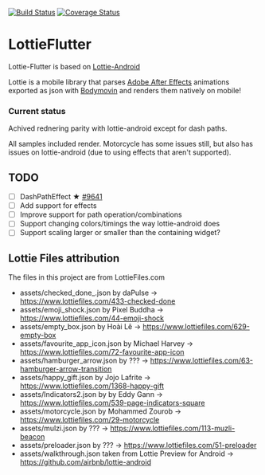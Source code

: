 [![Build Status](https://travis-ci.org/fabiomsr/lottie-flutter.svg?branch=master)](https://travis-ci.org/fabiomsr/lottie-flutter)
[![Coverage Status](https://coveralls.io/repos/github/fabiomsr/lottie-flutter/badge.svg)](https://coveralls.io/github/fabiomsr/lottie-flutter)

# LottieFlutter

Lottie-Flutter is based on [Lottie-Android](https://github.com/airbnb/lottie-android)

Lottie is a mobile library that parses [Adobe After Effects](http://www.adobe.com/products/aftereffects.html) animations exported as json with [Bodymovin](https://github.com/bodymovin/bodymovin) and renders them natively on mobile!

### Current status

Achived rednering parity with lottie-android except for dash paths.

All samples included render.  Motorcycle has some issues still, but also has issues on lottie-android (due to using effects that aren't supported).

## TODO

- [ ] DashPathEffect ★ [#9641](https://github.com/flutter/flutter/issues/9641)
- [ ] Add support for effects
- [ ] Improve support for path operation/combinations
- [ ] Support changing colors/timings the way lottie-android does
- [ ] Support scaling larger or smaller than the containing widget?

## Lottie Files attribution

The files in this project are from LottieFiles.com

- assets/checked_done_.json by daPulse -> https://www.lottiefiles.com/433-checked-done
- assets/emoji_shock.json by Pixel Buddha -> https://www.lottiefiles.com/44-emoji-shock
- assets/empty_box.json by Hoài Lê -> https://www.lottiefiles.com/629-empty-box
- assets/favourite_app_icon.json by Michael Harvey -> https://www.lottiefiles.com/72-favourite-app-icon
- assets/hamburger_arrow.json by ??? -> https://www.lottiefiles.com/63-hamburger-arrow-transition
- assets/happy_gift.json by Jojo Lafrite -> https://www.lottiefiles.com/1368-happy-gift
- assets/Indicators2.json by by Eddy Gann -> https://www.lottiefiles.com/539-page-indicators-square
- assets/motorcycle.json by Mohammed Zourob -> https://www.lottiefiles.com/29-motorcycle
- assets/mulzi.json by ??? -> https://www.lottiefiles.com/113-muzli-beacon
- assets/preloader.json by ??? -> https://www.lottiefiles.com/51-preloader
- assets/walkthrough.json taken from Lottie Preview for Android -> https://github.com/airbnb/lottie-android